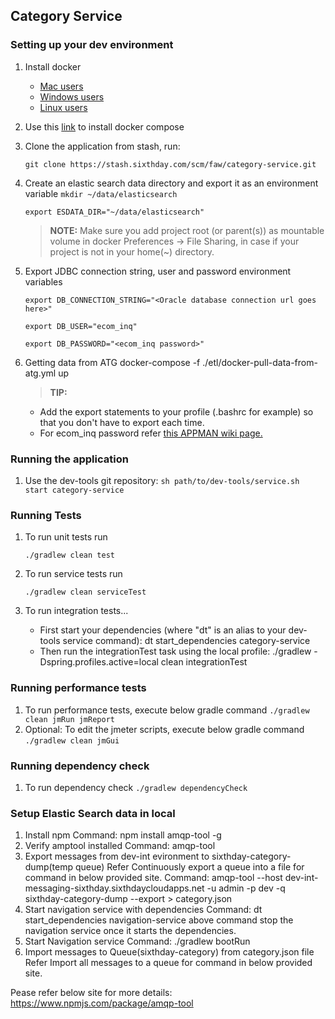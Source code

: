 ## Category Service

### Setting up your dev environment

1.  Install docker
    * [Mac users](https://docs.docker.com/docker-for-mac/)
    * [Windows users](https://docs.docker.com/engine/installation/windows/)
    * [Linux users](https://docs.docker.com/engine/installation/linux/ubuntulinux/)

2.  Use this [link](https://docs.docker.com/compose/install/) to install docker compose

3.  Clone the application from stash, run:

    ```
    git clone https://stash.sixthday.com/scm/faw/category-service.git
    ```
4.  Create an elastic search data directory and export it as an environment variable
    `mkdir ~/data/elasticsearch`

    `export ESDATA_DIR="~/data/elasticsearch"`

    > **NOTE:** Make sure you add project root (or parent(s)) as mountable volume in docker Preferences -> File Sharing,
                in case if your project is not in your home(~) directory.

5.  Export JDBC connection string, user and password environment variables

    `export DB_CONNECTION_STRING="<Oracle database connection url goes here>"`

    `export DB_USER="ecom_inq"`

    `export DB_PASSWORD="<ecom_inq password>"`

6. Getting data from ATG
	 docker-compose -f ./etl/docker-pull-data-from-atg.yml up

    > **TIP:**
    * Add the export statements to your profile (.bashrc for example) so that you don't have to export each time.
    * For ecom_inq password refer [this APPMAN wiki page.](https://wiki.sixthday.com/display/APPMAN/Password+for+ecom_inq+account)

### Running the application

1. Use the dev-tools git repository: `sh path/to/dev-tools/service.sh start category-service`

### Running Tests

1. To run unit tests run

    `./gradlew clean test`

2. To run service tests run

    `./gradlew clean serviceTest`

3. To run integration tests...
    - First start your dependencies (where "dt" is an alias to your dev-tools service command): dt start_dependencies category-service
    - Then run the integrationTest task using the local profile: ./gradlew -Dspring.profiles.active=local clean integrationTest
### Running performance tests
1. To run performance tests, execute below gradle command
    `./gradlew clean jmRun jmReport`
2. Optional: To edit the jmeter scripts, execute below gradle command
    `./gradlew clean jmGui`
### Running dependency check
1. To run dependency check
    `./gradlew dependencyCheck`
### Setup Elastic Search data in local
1. Install npm
Command: npm install amqp-tool -g
2. Verify amptool installed
Command: amqp-tool
3. Export messages from dev-int evironment to sixthday-category-dump(temp queue) 
Refer Continuously export a queue into a file for command in below provided site.
Command: amqp-tool --host dev-int-messaging-sixthday.sixthdaycloudapps.net -u admin -p dev -q sixthday-category-dump --export > category.json
4. Start navigation service with dependencies
Command: dt start_dependencies navigation-service
above command stop the navigation service once it starts the dependencies.
5. Start Navigation service
Command: ./gradlew bootRun
6. Import messages to Queue(sixthday-category) from category.json file
Refer Import all messages to a queue for command in below provided site.

Pease refer below site for more details: https://www.npmjs.com/package/amqp-tool
